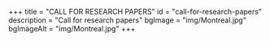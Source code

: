 +++
title = "CALL FOR RESEARCH PAPERS"
id = "call-for-research-papers"
description = "Call for research papers"
bgImage = "img/Montreal.jpg"
bgImageAlt = "img/Montreal.jpg"
+++
